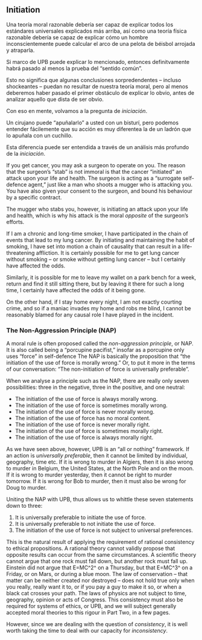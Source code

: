 ## Initiation

Una teoría moral razonable debería ser capaz de explicar todos los estándares universales explicados más arriba, así como una teoría física razonable debería se capaz de explicar cómo un hombre inconscientemente puede calcular el arco de una pelota de béisbol arrojada y atraparla.

Si marco de UPB puede explicar lo mencionado, entonces definitvamente habrá pasado al menos la prueba del “sentido común”.

Esto no significa que algunas conclusiones sorpredendentes – incluso shockeantes – puedan no resultar de nuestra teoría moral, pero al menos deberemos haber pasado el primer obstáculo de explicar lo obvio, antes de analizar aquello que dista de ser obvio.

Con eso en mente, volvamos a la pregunta de *iniciación*.

Un cirujano puede “apuñalarlo” a usted con un bisturí, pero podemos entender fácilemente que su acción es muy diferentea la de un ladrón que lo apuñala con un cuchillo.

Esta diferencia puede ser entendida a través de un análisis más profundo de la *iniciación*.

If you get cancer, you may ask a surgeon to operate on you. The reason that the surgeon’s “stab” is not immoral is that the cancer “initiated” an attack upon your life and health. The surgeon is acting as a “surrogate self-defence agent,” just like a man who shoots a mugger who is attacking you. You have also given your consent to the surgeon, and bound his behaviour by a specific contract.

The mugger who stabs you, however, is initiating an attack upon your life and health, which is why his attack is the moral *opposite* of the surgeon’s efforts.

If I am a chronic and long-time smoker, I have participated in the chain of events that lead to my lung cancer. By initiating and maintaining the habit of smoking, I have set into motion a chain of causality that can result in a life-threatening affliction. It is certainly possible for me to get lung cancer without smoking – or smoke without getting lung cancer – but I certainly have affected the odds.

Similarly, it is possible for me to leave my wallet on a park bench for a week, return and find it still sitting there, but by leaving it there for such a long time, I certainly have affected the odds of it being gone.

On the other hand, if I stay home every night, I am not exactly courting crime, and so if a maniac invades my home and robs me blind, I cannot be reasonably blamed for any causal role I have played in the incident.

### The Non-Aggression Principle (NAP)

A moral rule is often proposed called the *non-aggression principle*, or NAP. It is also called being a “porcupine pacifist,” insofar as a porcupine only uses “force” in self-defence The NAP is basically the proposition that “the initiation of the use of force is morally wrong.” Or, to put it more in the terms of our conversation: “The non-initiation of force is universally preferable”.

When we analyse a principle such as the NAP, there are really only seven possibilities: three in the negative, three in the positive, and one neutral:

- The initiation of the use of force is always morally wrong.
- The initiation of the use of force is sometimes morally wrong.
- The initiation of the use of force is never morally wrong.
- The initiation of the use of force has no moral content.
- The initiation of the use of force is never morally right.
- The initiation of the use of force is sometimes morally right.
- The initiation of the use of force is always morally right.

As we have seen above, however, UPB is an “all or nothing” framework. If an action is *universally preferable*, then it cannot be limited by individual, geography, time etc. If it is wrong to murder in Algiers, then it is also wrong to murder in Belgium, the United States, at the North Pole and on the moon. If it is wrong to murder yesterday, then it cannot be right to murder tomorrow. If it is wrong for Bob to murder, then it must also be wrong for Doug to murder.

Uniting the NAP with UPB, thus allows us to whittle these seven statements down to three:

1. It is universally preferable to initiate the use of force.
2. It is universally preferable to not initiate the use of force.
3. The initiation of the use of force is not subject to universal preferences.

This is the natural result of applying the requirement of rational consistency to ethical propositions. A rational theory cannot validly propose that opposite results can occur from the same circumstances. A scientific theory cannot argue that one rock must fall down, but another rock must fall up. Einstein did not argue that E=MC^2^ on a Thursday, but that E=MC^3^ on a Friday, or on Mars, or during a blue moon. The law of conservation – that matter can be neither created nor destroyed – does not hold true only when you really, really want it to, or if you pay a guy to make it so, or when a black cat crosses your path. The laws of physics are not subject to time, geography, opinion or acts of Congress. This consistency must also be required for systems of ethics, or UPB, and we will subject generally accepted moral theories to this rigour in Part Two, in a few pages.

However, since we are dealing with the question of *consistency*, it is well worth taking the time to deal with our capacity for *inconsistency*.